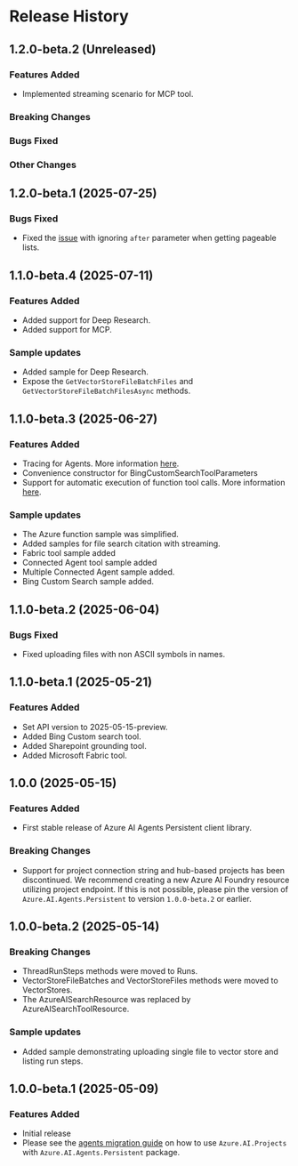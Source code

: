# Release History

## 1.2.0-beta.2 (Unreleased)

### Features Added

- Implemented streaming scenario for MCP tool.

### Breaking Changes

### Bugs Fixed

### Other Changes

## 1.2.0-beta.1 (2025-07-25)

### Bugs Fixed

- Fixed the [issue](https://github.com/Azure/azure-sdk-for-net/issues/51342) with ignoring `after` parameter when getting pageable lists.

## 1.1.0-beta.4 (2025-07-11)

### Features Added

- Added support for Deep Research.
- Added support for MCP.

### Sample updates

- Added sample for Deep Research.
- Expose the `GetVectorStoreFileBatchFiles` and `GetVectorStoreFileBatchFilesAsync` methods.

## 1.1.0-beta.3 (2025-06-27)

### Features Added

- Tracing for Agents. More information [here](https://github.com/Azure/azure-sdk-for-net/blob/main/sdk/ai/Azure.AI.Agents.Persistent/README.md#tracing).
- Convenience constructor for BingCustomSearchToolParameters
- Support for automatic execution of function tool calls. More information [here](https://github.com/Azure/azure-sdk-for-net/blob/main/sdk/ai/Azure.AI.Agents.Persistent/README.md#function-call-executed-automatically).

### Sample updates
- The Azure function sample was simplified.
- Added samples for file search citation with streaming.
- Fabric tool sample added
- Connected Agent tool sample added
- Multiple Connected Agent sample added.
- Bing Custom Search sample added.

## 1.1.0-beta.2 (2025-06-04)

### Bugs Fixed
- Fixed uploading files with non ASCII symbols in names.

## 1.1.0-beta.1 (2025-05-21)

### Features Added
- Set API version to 2025-05-15-preview.
- Added Bing Custom search tool.
- Added Sharepoint grounding tool.
- Added Microsoft Fabric tool.

## 1.0.0 (2025-05-15)

### Features Added
- First stable release of Azure AI Agents Persistent client library.

### Breaking Changes
- Support for project connection string and hub-based projects has been discontinued. We recommend creating a new Azure AI Foundry resource utilizing project endpoint. If this is not possible, please pin the version of `Azure.AI.Agents.Persistent` to version `1.0.0-beta.2` or earlier.

## 1.0.0-beta.2 (2025-05-14)

### Breaking Changes
- ThreadRunSteps methods were moved to Runs.
- VectorStoreFileBatches and VectorStoreFiles methods were moved to VectorStores.
- The AzureAISearchResource was replaced by AzureAISearchToolResource.

### Sample updates
- Added sample demonstrating uploading single file to vector store and listing run steps.

## 1.0.0-beta.1 (2025-05-09)

### Features Added
- Initial release
- Please see the [agents migration guide](https://github.com/Azure/azure-sdk-for-net/blob/main/sdk/ai/Azure.AI.Projects/AGENTS_MIGRATION_GUIDE.md) on how to use `Azure.AI.Projects` with `Azure.AI.Agents.Persistent` package.
